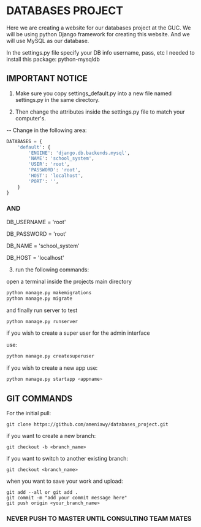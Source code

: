 # DATABASES PROJECT
Here we are creating a website for our databases project at the GUC.
We will be using python Django framework for creating this website.
And we will use MySQL as our database.

In the settings.py file specify your DB info username, pass, etc
I needed to install this package: python-mysqldb

## IMPORTANT NOTICE
1) Make sure you copy settings_default.py into a new file named settings.py in the same directory.

2) Then change the attributes inside the settings.py file to match your computer's.

-- Change in the following area:
```python
DATABASES = {
    'default': {
        'ENGINE': 'django.db.backends.mysql',
        'NAME': 'school_system',
        'USER': 'root',
        'PASSWORD': 'root',
        'HOST': 'localhost',
        'PORT': '',
    }
}
```

### AND

DB_USERNAME = 'root'

DB_PASSWORD = 'root'

DB_NAME = 'school_system'

DB_HOST = 'localhost'

3) run the following commands:

open a terminal inside the projects main directory
```python
python manage.py makemigrations
python manage.py migrate
```
and finally run server to test
```python
python manage.py runserver
```

if you wish to create a super user for the admin interface

use:
```python
python manage.py createsuperuser
```
if you wish to create a new app
use:
```python
python manage.py startapp <appname>
```

## GIT COMMANDS
For the initial pull:
```git
git clone https://github.com/ameniawy/databases_project.git
```

if you want to create a new branch:
```git
git checkout -b <branch_name>
```

if you want to switch to another existing branch:
```git
git checkout <branch_name>
```

when you want to save your work and upload:
```git
git add --all or git add .
git commit -m "add your commit message here"
git push origin <your_branch_name>
```

### NEVER PUSH TO MASTER UNTIL CONSULTING TEAM MATES
